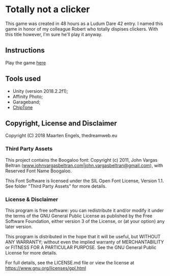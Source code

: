 # Totally not a clicker
This game was created in 48 hours as a Ludum Dare 42 entry. I named this game in honor of my colleague Robert who totally dispises clickers. With this title however, I'm sure he'll play it anyway. 

## Instructions

Play the game [here]()

## Tools used
- Unity (version 2018.2.2f1);
- Affinity Photo;
- Garageband;
- [ChipTone](http://sfbgames.com/chiptone/)

## Copyright, License and Disclaimer
Copyright (C) 2018 Maarten Engels, thedreamweb.eu

### Third Party Assets
This project contains the Boogaloo font:
Copyright (c) 2011, John Vargas Beltran 
(www.johnvargasbeltran.com|john.vargasbeltran@gmail.com),
with Reserved Font Name Boogaloo.

This Font Software is licensed under the SIL Open Font License, Version 1.1. 
See folder "Third Party Assets" for more details.

### License & Disclaimer
This program is free software: you can redistribute it and/or modify
it under the terms of the GNU General Public License as published by
the Free Software Foundation, either version 3 of the License, or
(at your option) any later version.

This program is distributed in the hope that it will be useful,
but WITHOUT ANY WARRANTY; without even the implied warranty of
MERCHANTABILITY or FITNESS FOR A PARTICULAR PURPOSE.  See the
GNU General Public License for more details.

For full details, see the LICENSE.md file or view the license at https://www.gnu.org/licenses/gpl.html


